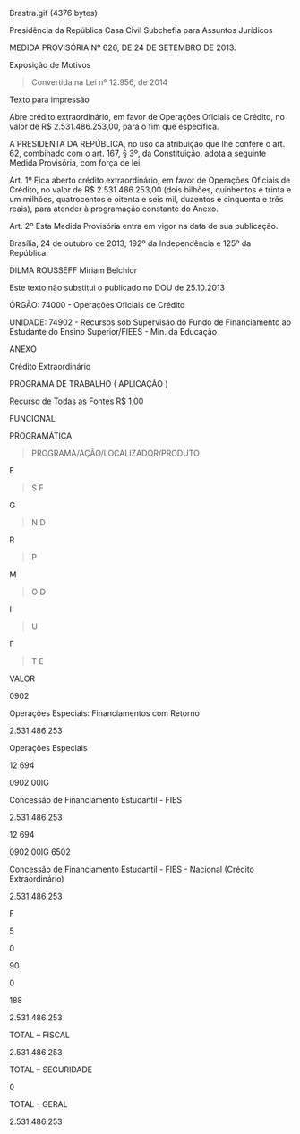 Brastra.gif (4376 bytes)

Presidência da República
Casa Civil
Subchefia para Assuntos Jurídicos


MEDIDA PROVISÓRIA Nº 626, DE 24 DE SETEMBRO DE 2013.

Exposição de Motivos
> Convertida na Lei nº 12.956, de 2014

Texto para impressão

Abre crédito extraordinário, em favor de Operações Oficiais de Crédito, no valor de R$ 2.531.486.253,00, para o fim que especifica.


A PRESIDENTA DA REPÚBLICA, no uso da atribuição que lhe confere o art. 62, combinado com o art. 167, § 3º, da Constituição, adota a seguinte Medida Provisória, com força de lei:

Art. 1º Fica aberto crédito extraordinário, em favor de Operações Oficiais de Crédito, no valor de R$ 2.531.486.253,00 (dois bilhões, quinhentos e trinta e um milhões, quatrocentos e oitenta e seis mil, duzentos e cinquenta e três reais), para atender à programação constante do Anexo.

Art. 2º Esta Medida Provisória entra em vigor na data de sua publicação.

Brasília, 24 de outubro de 2013; 192º da Independência e 125º da República.

DILMA ROUSSEFF
Miriam Belchior

Este texto não substitui o publicado no DOU de 25.10.2013



ÓRGÃO: 74000 - Operações Oficiais de Crédito


UNIDADE: 74902 - Recursos sob Supervisão do Fundo de Financiamento ao Estudante do Ensino Superior/FIEES - Min. da Educação




ANEXO

Crédito Extraordinário


PROGRAMA DE TRABALHO ( APLICAÇÃO )

Recurso de Todas as Fontes R$ 1,00


FUNCIONAL

PROGRAMÁTICA

> PROGRAMA/AÇÃO/LOCALIZADOR/PRODUTO

E
> S
> F

G
> N
> D

R
> P

M
> O
> D

I
> U

F
> T
> E

VALOR


0902

Operações Especiais: Financiamentos com Retorno

2.531.486.253






Operações Especiais
















12 694

0902 00IG

Concessão de Financiamento Estudantil - FIES













2.531.486.253


12 694

0902  00IG 6502

Concessão de Financiamento Estudantil - FIES - Nacional (Crédito Extraordinário)













2.531.486.253








F

5

0

90

0

188

2.531.486.253


TOTAL – FISCAL

2.531.486.253


TOTAL – SEGURIDADE

0


TOTAL - GERAL

2.531.486.253











